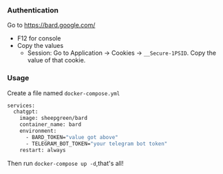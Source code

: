 
### Authentication
Go to https://bard.google.com/

- F12 for console
- Copy the values
  - Session: Go to Application → Cookies → `__Secure-1PSID`. Copy the value of that cookie.
### Usage
Create a file named `docker-compose.yml`
```bash
services:
  chatgpt:
    image: sheepgreen/bard
    container_name: bard
    environment:
      - BARD_TOKEN="value got above"
      - TELEGRAM_BOT_TOKEN="your telegram bot token"
    restart: always
```
Then run `docker-compose up -d`,that's all!
